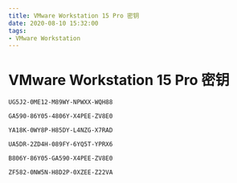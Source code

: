 ```yaml
---
title: VMware Workstation 15 Pro 密钥
date: 2020-08-10 15:32:00
tags:
- VMware Workstation
---
```




# VMware Workstation 15 Pro 密钥

```
UG5J2-0ME12-M89WY-NPWXX-WQH88

GA590-86Y05-4806Y-X4PEE-ZV8E0

YA18K-0WY8P-H85DY-L4NZG-X7RAD

UA5DR-2ZD4H-089FY-6YQ5T-YPRX6

B806Y-86Y05-GA590-X4PEE-ZV8E0

ZF582-0NW5N-H8D2P-0XZEE-Z22VA
```

